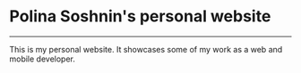 # Polina Soshnin's personal website
---

This is my personal website. It showcases some of my work as a web and mobile developer.
